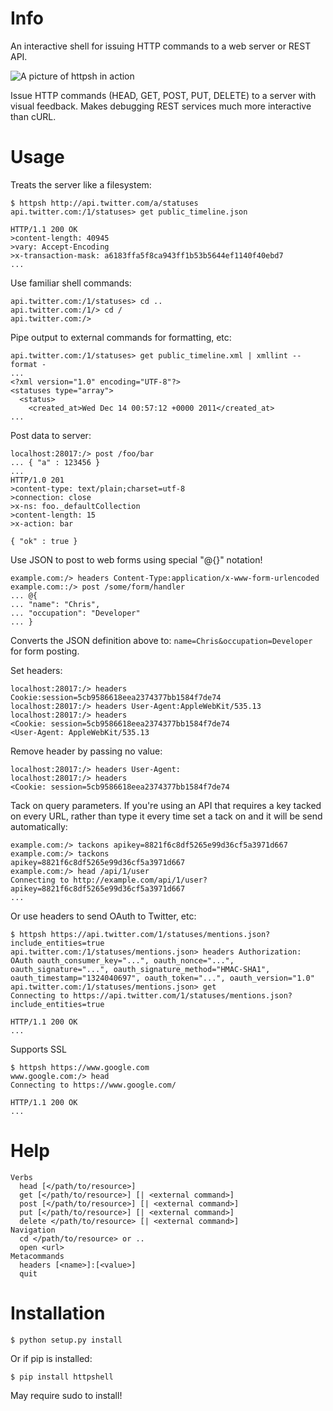# Info

An interactive shell for issuing HTTP commands to a web server or REST API.

![A picture of httpsh in action](http://i.imgur.com/3RPIS.png)

Issue HTTP commands (HEAD, GET, POST, PUT, DELETE) to a server with visual
feedback.   Makes debugging REST services much more interactive than cURL.

# Usage

Treats the server like a filesystem:

```
$ httpsh http://api.twitter.com/a/statuses
api.twitter.com:/1/statuses> get public_timeline.json

HTTP/1.1 200 OK
>content-length: 40945
>vary: Accept-Encoding
>x-transaction-mask: a6183ffa5f8ca943ff1b53b5644ef1140f40ebd7
...
```

Use familiar shell commands:

```
api.twitter.com:/1/statuses> cd ..
api.twitter.com:/1/> cd /
api.twitter.com:/>
```

Pipe output to external commands for formatting, etc:

```
api.twitter.com:/1/statuses> get public_timeline.xml | xmllint --format -
...
<?xml version="1.0" encoding="UTF-8"?>
<statuses type="array">
  <status>
    <created_at>Wed Dec 14 00:57:12 +0000 2011</created_at>
...
```

Post data to server:

```
localhost:28017:/> post /foo/bar
... { "a" : 123456 }
... 
HTTP/1.0 201 
>content-type: text/plain;charset=utf-8
>connection: close
>x-ns: foo._defaultCollection
>content-length: 15
>x-action: bar

{ "ok" : true }
```

Use JSON to post to web forms using special "@{}" notation!

```
example.com:/> headers Content-Type:application/x-www-form-urlencoded
example.com::/> post /some/form/handler
... @{
... "name": "Chris",
... "occupation": "Developer"  
... }
```

Converts the JSON definition above to: `name=Chris&occupation=Developer` for
form posting.

Set headers:

```
localhost:28017:/> headers Cookie:session=5cb9586618eea2374377bb1584f7de74
localhost:28017:/> headers User-Agent:AppleWebKit/535.13
localhost:28017:/> headers
<Cookie: session=5cb9586618eea2374377bb1584f7de74
<User-Agent: AppleWebKit/535.13
```

Remove header by passing no value:

```
localhost:28017:/> headers User-Agent:
localhost:28017:/> headers
<Cookie: session=5cb9586618eea2374377bb1584f7de74
```

Tack on query parameters.  If you're using an API that requires a key tacked on
every URL, rather than type it every time set a tack on and it will be send
automatically:

```
example.com:/> tackons apikey=8821f6c8df5265e99d36cf5a3971d667
example.com:/> tackons
apikey=8821f6c8df5265e99d36cf5a3971d667
example.com:/> head /api/1/user
Connecting to http://example.com/api/1/user?apikey=8821f6c8df5265e99d36cf5a3971d667
...
```

Or use headers to send OAuth to Twitter, etc:

```
$ httpsh https://api.twitter.com/1/statuses/mentions.json?include_entities=true
api.twitter.com:/1/statuses/mentions.json> headers Authorization: OAuth oauth_consumer_key="...", oauth_nonce="...", oauth_signature="...", oauth_signature_method="HMAC-SHA1", oauth_timestamp="1324040697", oauth_token="...", oauth_version="1.0"
api.twitter.com:/1/statuses/mentions.json> get
Connecting to https://api.twitter.com/1/statuses/mentions.json?include_entities=true

HTTP/1.1 200 OK
...
```

Supports SSL

```
$ httpsh https://www.google.com
www.google.com:/> head
Connecting to https://www.google.com/

HTTP/1.1 200 OK
...
```

# Help

```
Verbs
  head [</path/to/resource>]
  get [</path/to/resource>] [| <external command>]
  post [</path/to/resource>] [| <external command>]
  put [</path/to/resource>] [| <external command>]
  delete </path/to/resource> [| <external command>]
Navigation
  cd </path/to/resource> or ..
  open <url>
Metacommands
  headers [<name>]:[<value>]
  quit
```

# Installation

    $ python setup.py install

Or if pip is installed:

    $ pip install httpshell

May require sudo to install!

